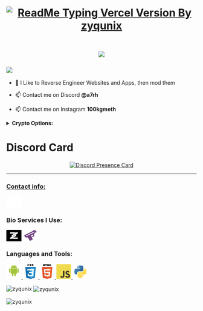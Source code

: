 <h1  align="center"> <a href="https://ghrmt.vercel.app"><img src="https://ghrmt.vercel.app?font=Fira%20Code&size=30&pause=1000&center=true&random=false&width=435&lines=zyqunix" alt="ReadMe Typing Vercel Version By zyqunix" /></a></h1>
<h1  align="center"> <a href="https://ghrmt.vercel.app"><img src="https://ghrmt.vercel.app?font=Fira%20Code&size=30&pause=1000&center=true&random=true&width=650&lines=Self+Taught+Developer+From+Germany"/></a></h1>

![](https://komarev.com/ghpvc/?username=zyqunix&color=blue&style=flat&label=Views)

- 🔭 I Like to Reverse Engineer Websites and Apps, then mod them

- 📫 Contact me on Discord **@a7rh**
- 📫 Contact me on Instagram **100kgmeth**

<details>
  
  <summary><strong>Crypto Options:</strong></summary>

  
  <p>Show your support through cryptocurrency donations:</p>
  
  - **BTC:** `bc1qstlxvpqhalgrmwzj493tajrx24dv6p6utfjksy`
  - **ETH:** `0x1E6D96999da353981D7863EbB3633b5DEd5e2949`
  - **LTC:** `LbTYSdu6ARAhEPnpnkScxwn5vfVM2P8KgT`
  - **XMR:** `49MYsn5xzdzAiduFwZQ54v8FGeZR9uqLUY7hywfYLURo3qUCDPSX5QifCSnWpENARodqrAWu8tt974d8kzf3RFqkKQStLXU`
</details>

# Discord Card

<div align="center">
 <a href="https://lanyard.cnrad.dev/" target="_blank" rel="nofollow">
    <img src="https://lanyard.cnrad.dev/api/1201415921802170388" alt="Discord Presence Card" align="center">
 </div>
 
------------------------------------------------------------------------------------------------------------------------------------------

<h3 align="left">Contact info:</h3>
<p align="left">
<a href="https://discord.com/users/1201415921802170388" target="_blank"><img align="center" src="https://raw.githubusercontent.com/zyqunix/zyqunix/main/img/discord.png" alt="l7neg" height="30" width="40" /></a>
</p>  

<h3 align="left">Bio Services I Use:</h3>
<p align="left">
 <a href="https://fentseller.lol/bio" target="_blank"><img align="center" src="https://raw.githubusercontent.com/zyqunix/zyqunix/main/img/zyqunix.png" alt="zyqunix" height="30" width="40" /></a>
 <a href="https://guns.lol/z2" target="_blank"><img align="center" src="https://raw.githubusercontent.com/L7NEG/L7NEG/main/img/guns.lol.png" alt="zyqunix" height="30" width="40" /></a>
</p>

<h3 align="left">Languages and Tools:</h3>
<p align="left"> 
    <a href="https://developer.android.com" target="_blank" rel="noreferrer"> <img src="https://raw.githubusercontent.com/devicons/devicon/master/icons/android/android-original-wordmark.svg" alt="android" width="40" height="40"/> </a> 
    <a href="https://www.w3schools.com/css/" target="_blank" rel="noreferrer"> <img src="https://raw.githubusercontent.com/devicons/devicon/master/icons/css3/css3-original-wordmark.svg" alt="css3" width="40" height="40"/> </a> 
    <a href="https://www.w3.org/html/" target="_blank" rel="noreferrer"> <img src="https://raw.githubusercontent.com/devicons/devicon/master/icons/html5/html5-original-wordmark.svg" alt="html5" width="40" height="40"/> </a> 
    <a href="https://developer.mozilla.org/en-US/docs/Web/JavaScript" target="_blank" rel="noreferrer"> <img src="https://raw.githubusercontent.com/devicons/devicon/master/icons/javascript/javascript-original.svg" alt="javascript" width="40" height="40"/> </a> 
    <a href="https://www.python.org" target="_blank" rel="noreferrer"> <img src="https://raw.githubusercontent.com/devicons/devicon/master/icons/python/python-original.svg" alt="python" width="40" height="40"/> </a> 
</p>
<p><img align="left" src="https://github-readme-stats.vercel.app/api/top-langs?username=zyqunix&show_icons=true&locale=en&layout=compact" alt="zyqunix" /></p>
<p>&nbsp;<img align="center" src="https://github-readme-stats.vercel.app/api?username=zyqunix&show_icons=true&locale=en" alt="zyqunix" /></p>
<p><img align="center" src="https://github-readme-streak-stats.herokuapp.com/?user=zyqunix&" alt="zyqunix" /></p>
